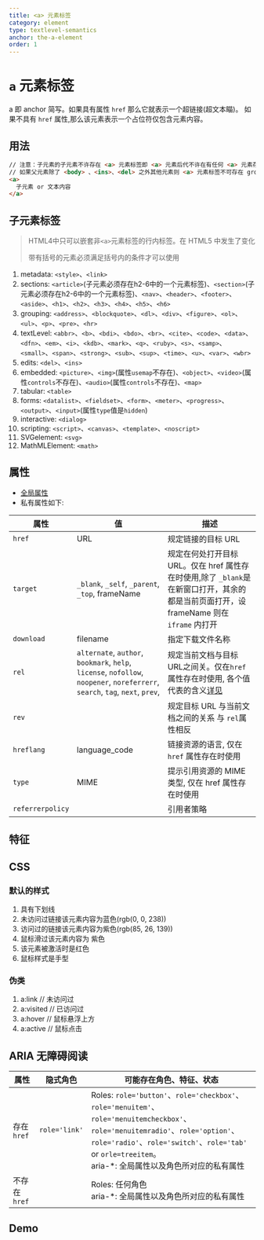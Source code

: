 ```yaml
---
title: <a> 元素标签
category: element
type: textlevel-semantics
anchor: the-a-element
order: 1
---
```


# `a` 元素标签

a 即 anchor 简写。如果具有属性 `href` 那么它就表示一个超链接(超文本瞄)。
如果不具有 `href` 属性,那么该元素表示一个占位符仅包含元素内容。

## 用法

```html
// 注意：子元素的子元素不许存在 <a> 元素标签即 <a> 元素后代不许在有任何 <a> 元素存在
// 如果父元素除了 <body> 、<ins>、<del> 之外其他元素则 <a> 元素标签不可存在 grouping 类型的元素
<a>
  子元素 or 文本内容
</a>
```

## 子元素标签

>HTML4中只可以嵌套非`<a>`元素标签的行内标签。在 HTML5 中发生了变化
>
>带有括号的元素必须满足括号内的条件才可以使用

1. metadata: `<style>`、`<link>`
1. sections: `<article>`(子元素必须存在h2-6中的一个元素标签)、`<section>`(子元素必须存在h2-6中的一个元素标签)、`<nav>`、`<header>`、`<footer>`、`<aside>`、`<h1>`、`<h2>`、`<h3>`、`<h4>`、`<h5>`、`<h6>`
1. grouping: `<address>`、`<blockquote>`、`<dl>`、`<div>`、`<figure>`、`<ol>`、`<ul>`、`<p>`、`<pre>`、`<hr>`
1. textLevel: `<abbr>`、`<b>`、`<bdi>`、`<bdo>`、`<br>`、`<cite>`、`<code>`、`<data>`、`<dfn>`、`<em>`、`<i>`、`<kdb>`、`<mark>`、`<q>`、`<ruby>`、`<s>`、`<samp>`、`<small>`、`<span>`、`<strong>`、`<sub>`、`<sup>`、`<time>`、`<u>`、`<var>`、`<wbr>`
1. edits: `<del>`、`<ins>`
1. embedded: `<picture>`、`<img>`(属性`usemap`不存在)、`<object>`、`<video>`(属性`controls`不存在)、`<audio>`(属性`controls`不存在)、`<map>`
1. tabular: `<table>`
1. forms: `<datalist>`、`<fieldset>`、`<form>`、`<meter>`、`<progress>`、`<output>`、`<input>`(属性`type`值是`hidden`)
1. interactive: `<dialog>`
1. scripting: `<script>`、`<canvas>`、`<template>`、`<noscript>`
1. SVGelement: `<svg>`
1. MathMLElement: `<math>`

## 属性

* [全局属性](/front-end/HTML/attribute#anchor-全局属性)
* 私有属性如下:

| 属性 | 值 | 描述|
| --- | --- | --- |
| `href` | URL | 规定链接的目标 URL |
| `target`| `_blank`, `_self`, `_parent`, `_top`, frameName | 规定在何处打开目标 URL。仅在 href 属性存在时使用,除了 `_blank`是在新窗口打开，其余的都是当前页面打开，设 frameName 则在 `iframe` 内打开  |
| `download` | filename | 指定下载文件名称 |
| `rel`| `alternate`, `author`, `bookmark`, `help`, `license`, `nofollow`, `noopener`, `noreferrerr`, `search`, `tag`, `next`, `prev`, | 规定当前文档与目标 URL之间关。仅在`href` 属性存在时使用, 各个值代表的含义[详见]|
| `rev` | | 规定目标 URL 与当前文档之间的关系 与 `rel`属性相反 |
| `hreflang` | language_code | 链接资源的语言, 仅在 `href` 属性存在时使用|
| `type` | MIME | 提示引用资源的 MIME 类型, 仅在 href 属性存在时使用|
| `referrerpolicy` | | 引用者策略 |

## 特征

## CSS

### 默认的样式

1. 具有下划线
1. 未访问过链接该元素内容为蓝色(rgb(0, 0, 238))
1. 访问过的链接该元素内容为紫色(rgb(85, 26, 139))
1. 鼠标滑过该元素内容为 紫色
1. 该元素被激活时是红色
1. 鼠标样式是手型

### 伪类

1. a:link // 未访问过
1. a:visited // 已访问过
1. a:hover // 鼠标悬浮上方
1. a:active // 鼠标点击

## ARIA 无障碍阅读

| 属性 | 隐式角色 | 可能存在角色、特征、状态 |
| ---- | ---- | ---- |
| 存在`href` | `role='link'` | Roles: `role='button'`、`role='checkbox'`、`role='menuitem'`、<wbr> `role='menuitemcheckbox'`、`role='menuitemradio'`、`role='option'`、`role='radio'`、`role='switch'`、`role='tab'` or `orle=treeitem`。<br> aria-*: 全局属性以及角色所对应的私有属性 |
| 不存在`href` | | Roles: 任何角色 <br> aria-*: 全局属性以及角色所对应的私有属性 |

## Demo

[详见]: https://www.w3.org/TR/2017/REC-html52-20171214/links.html#sec-link-types
